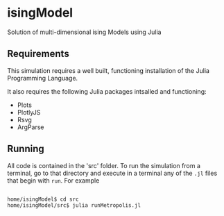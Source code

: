 # isingModel

Solution of multi-dimensional ising Models using Julia
 
 ## Requirements

This simulation requires a well built, functioning installation of the Julia Programming Language.

It also requires the following Julia packages intsalled and functioning:

* Plots
* PlotlyJS
* Rsvg
* ArgParse

## Running

All code is contained in the 'src' folder. To run the simulation from a terminal, go to that directory and execute in a terminal any of the `.jl` files that begin with `run`. For example

```bash

home/isingModel$ cd src
home/isingModel/src$ julia runMetropolis.jl
```